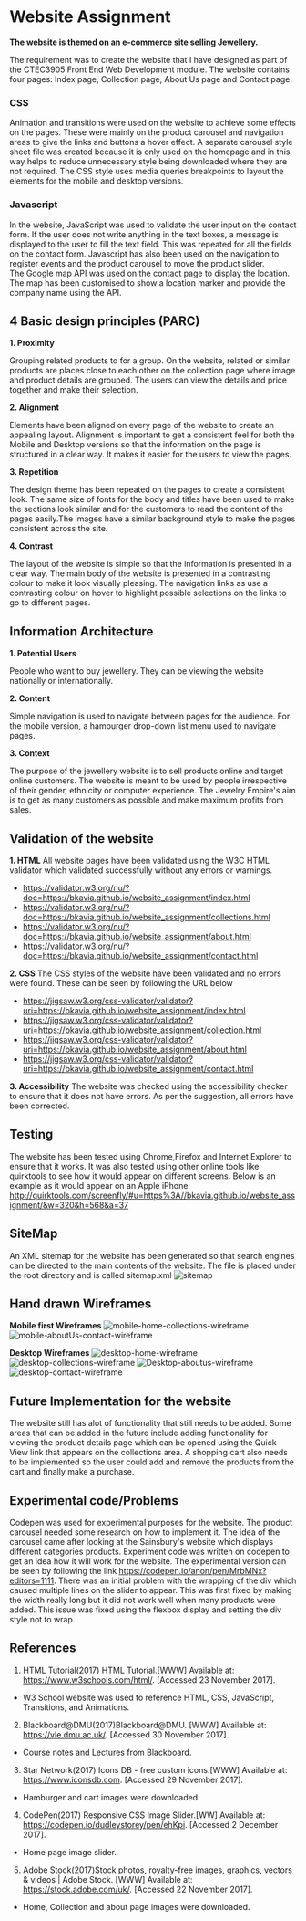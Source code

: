 # Website Assignment 


**The website is themed on an e-commerce site selling Jewellery.**

The requirement was to create the website that I have designed as part of the CTEC3905 Front End Web Development module. The website contains four pages: Index page, Collection page, About Us page and Contact page. 

### CSS
Animation and transitions were used on the website to achieve some effects on the pages. These were mainly on the product carousel and navigation areas to give the links and buttons a hover effect. A separate carousel style sheet file was created because it is only used on the homepage and in this way helps to reduce unnecessary style being downloaded where they are not required.
The CSS style uses media queries breakpoints to layout the elements for the mobile and desktop versions. 

### Javascript
In the website, JavaScript was used to validate the user input on the contact form. If the user does not write anything in the text boxes, a message is displayed to the user to fill the text field. This was repeated for all the fields on the contact form. Javascript has also been used on the navigation to register events and the product carousel to move the product slider.  
The Google map API was used on the contact page to display the location. The map has been customised to show a location marker and provide the company name using the API.

## 4 Basic design principles (PARC)
**1. Proximity** 

Grouping related products to for a group. On the website, related or similar products are places close to each other on the collection page where image and product details are grouped. The users can view the details and price together and make their selection.

**2. Alignment**

 Elements have been aligned on every page of the website to create an appealing layout. Alignment is important to get a consistent feel for both the Mobile and Desktop versions so that the information on the page is structured in a clear way. It makes it easier for the users to view the pages.

**3. Repetition**

 The design theme has been repeated on the pages to create a consistent look. The same size of fonts for the body and titles have been used to make the sections look similar and for the customers to read the content of the pages easily.The images have a similar background style to make the pages consistent across the site.

**4. Contrast**

 The layout of the website is simple so that the information is presented in a clear way. The main body of the website is presented in a contrasting colour to make it look visually pleasing. The navigation links as use a contrasting colour on hover to highlight possible selections on the links to go to different pages. 

## Information Architecture
**1. Potential Users**

 People who want to buy jewellery. They can be viewing the website nationally or internationally. 

**2. Content**

 Simple navigation is used to navigate between pages for the audience. For the mobile version, a hamburger drop-down list menu used to navigate pages.

**3. Context**

 The purpose of the jewellery website is to sell products online and target online customers. The website is meant to be used by people irrespective of their gender, ethnicity or computer experience. The Jewelry Empire's aim is to get as many customers as possible and make maximum profits from sales. 

## Validation of the website
**1. HTML**
All website pages have been validated using the W3C HTML validator which validated successfully without any errors or warnings.
- https://validator.w3.org/nu/?doc=https://bkavia.github.io/website_assignment/index.html
- https://validator.w3.org/nu/?doc=https://bkavia.github.io/website_assignment/collections.html
- https://validator.w3.org/nu/?doc=https://bkavia.github.io/website_assignment/about.html
- https://validator.w3.org/nu/?doc=https://bkavia.github.io/website_assignment/contact.html

**2. CSS**
The CSS styles of the website have been validated and no errors were found. These can be seen by following the URL below
- https://jigsaw.w3.org/css-validator/validator?uri=https://bkavia.github.io/website_assignment/index.html
- https://jigsaw.w3.org/css-validator/validator?uri=https://bkavia.github.io/website_assignment/collection.html
- https://jigsaw.w3.org/css-validator/validator?uri=https://bkavia.github.io/website_assignment/about.html
- https://jigsaw.w3.org/css-validator/validator?uri=https://bkavia.github.io/website_assignment/contact.html

**3. Accessibility** 
The website was checked using the accessibility checker to ensure that it does not have errors. As per the suggestion, all errors have been corrected.

## Testing
The website has been tested using Chrome,Firefox and Internet Explorer to ensure that it works. It was also tested using other online tools like quirktools to see how it would appear on different screens.  Below is an example as it would appear on an Apple iPhone.
http://quirktools.com/screenfly/#u=https%3A//bkavia.github.io/website_assignment/&w=320&h=568&a=37

## SiteMap
An XML sitemap for the website has been generated so that search engines can be directed to the main contents of the website. The file is placed under the root directory and is called sitemap.xml
![sitemap](images/sitemap.jpg "sitemap")

## Hand drawn Wireframes
**Mobile first Wireframes**
![mobile-home-collections-wireframe](wireframes/mobile-home-collections.jpg "mobile-home-collections")
![mobile-aboutUs-contact-wireframe](wireframes/mobile-aboutUs-contact.jpg "mobile-aboutUs-contact")

**Desktop Wireframes**
![desktop-home-wireframe](wireframes/desktop-home.jpg "desktop-home")
![desktop-collections-wireframe](wireframes/desktop-collections.jpg "desktop-collections")
![Desktop-aboutus-wireframe](wireframes/desktop-aboutus.jpg "Desktop-aboutus")
![desktop-contact-wireframe](wireframes/desktop-contact.jpg "desktop-contact")


## Future Implementation for the website
The website still has alot of functionality that still needs to be added. Some areas that can be added in the future include adding functionality for viewing the product details page which can be opened using the Quick View link that appears on the collections area. A shopping cart also needs to be implemented so the user could add and remove the products from the cart and finally make a purchase. 


## Experimental code/Problems
Codepen was used for experimental purposes for the website. The product carousel needed some research on how to implement it. The idea of the carousel came after looking at the Sainsbury's website which displays different categories products. Experiment code was written on codepen to get an idea how it will work for the website. The experimental version can be seen by following the link https://codepen.io/anon/pen/MrbMNx?editors=1111. 
There was an initial problem with the wrapping of the div which caused multiple lines on the slider to appear. This was first fixed by making the width really long but it did not work well when many products were added. This issue was fixed using the flexbox display and setting the div style not to wrap.


## References

1. HTML Tutorial(2017) HTML Tutorial.[WWW] Available at: https://www.w3schools.com/html/. [Accessed 23 November 2017].
  - W3 School website was used to reference HTML, CSS, JavaScript, Transitions, and Animations. 
2. Blackboard@DMU(2017)Blackboard@DMU. [WWW] Available at: https://vle.dmu.ac.uk/. [Accessed  30 November 2017].
  - Course notes and Lectures from Blackboard.
3. Star Network(2017) Icons DB - free custom icons.[WWW] Available at: https://www.iconsdb.com. [Accessed 29 November 2017].
  - Hamburger and cart images were downloaded.
4. CodePen(2017) Responsive CSS Image Slider.[WW] Available at: https://codepen.io/dudleystorey/pen/ehKpi. [Accessed 2 December 2017].
  - Home page image slider.
5. Adobe Stock(2017)Stock photos, royalty-free images, graphics, vectors & videos | Adobe Stock. [WWW] Available at: https://stock.adobe.com/uk/. [Accessed 22 November 2017].
  - Home, Collection and about page images were downloaded.